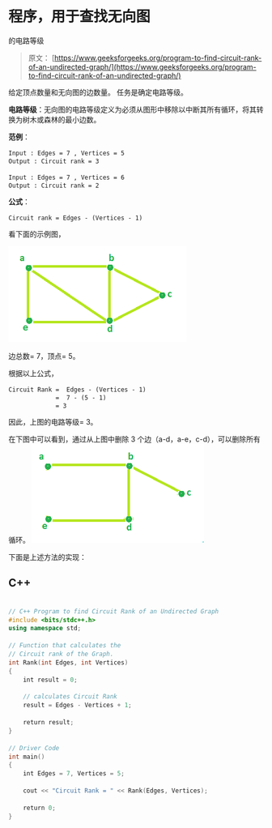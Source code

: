 # 程序，用于查找无向图

的电路等级

> 原文： [https://www.geeksforgeeks.org/program-to-find-circuit-rank-of-an-undirected-graph/](https://www.geeksforgeeks.org/program-to-find-circuit-rank-of-an-undirected-graph/)

给定顶点数量和无向图的边数量。 任务是确定电路等级。

**电路等级**：无向图的电路等级定义为必须从图形中移除以中断其所有循环，将其转换为树木或森林的最小边数。

**范例**：

```
Input : Edges = 7 , Vertices = 5
Output : Circuit rank = 3

Input : Edges = 7 , Vertices = 6
Output : Circuit rank = 2

```

**公式**：

```
Circuit rank = Edges - (Vertices - 1)

```

看下面的示例图，

![](img/7592ca3d1db0ce0bc19f6787a146a16a.png)

边总数= 7，顶点= 5。

根据以上公式，

```
Circuit Rank =  Edges - (Vertices - 1)
             =  7 - (5 - 1)
             = 3

```

因此，上图的电路等级= 3。

在下图中可以看到，通过从上图中删除 3 个边（a-d，a-e，c-d），可以删除所有循环。
![](img/c0b2f03e751928f996ad3af5fb9462e7.png)

下面是上述方法的实现：

## C++

```cpp

// C++ Program to find Circuit Rank of an Undirected Graph 
#include <bits/stdc++.h> 
using namespace std; 

// Function that calculates the 
// Circuit rank of the Graph. 
int Rank(int Edges, int Vertices) 
{ 
    int result = 0; 

    // calculates Circuit Rank 
    result = Edges - Vertices + 1; 

    return result; 
} 

// Driver Code 
int main() 
{ 
    int Edges = 7, Vertices = 5; 

    cout << "Circuit Rank = " << Rank(Edges, Vertices); 

    return 0; 
} 

```